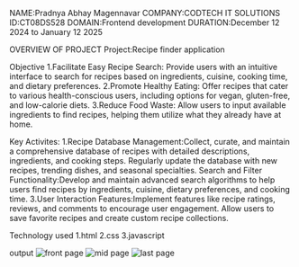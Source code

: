 NAME:Pradnya Abhay Magennavar
COMPANY:CODTECH IT SOLUTIONS
ID:CT08DS528
DOMAIN:Frontend development
DURATION:December 12 2024 to January 12 2025

OVERVIEW OF PROJECT
Project:Recipe finder application

Objective
1.Facilitate Easy Recipe Search: Provide users with an intuitive interface to search for recipes based on ingredients, cuisine, cooking time, and dietary preferences.
2.Promote Healthy Eating: Offer recipes that cater to various health-conscious users, including options for vegan, gluten-free, and low-calorie diets.
3.Reduce Food Waste: Allow users to input available ingredients to find recipes, helping them utilize what they already have at home.

Key Activites:
1.Recipe Database Management:Collect, curate, and maintain a comprehensive database of recipes with detailed descriptions, ingredients, and cooking steps.
Regularly update the database with new recipes, trending dishes, and seasonal specialties.
Search and Filter Functionality:Develop and maintain advanced search algorithms to help users find recipes by ingredients, cuisine, dietary preferences, and cooking time.
3.User Interaction Features:Implement features like recipe ratings, reviews, and comments to encourage user engagement.
Allow users to save favorite recipes and create custom recipe collections.

Technology used
1.html
2.css
3.javascript

output
![front page](https://github.com/user-attachments/assets/056786a3-a107-4ff5-afd7-edf756c9d505)
![mid page](https://github.com/user-attachments/assets/2d348558-22da-4797-b0c6-6468467fcddd)
![last page](https://github.com/user-attachments/assets/4e9eee78-c648-4e9c-8070-a6b05620797a)

